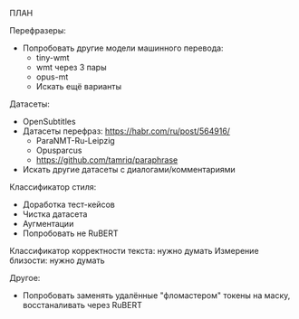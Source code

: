 ПЛАН

Перефразеры:
- Попробовать другие модели машинного перевода:
  - tiny-wmt
  - wmt через 3 пары
  - opus-mt
  - Искать ещё варианты

Датасеты:
- OpenSubtitles
- Датасеты перефраз: https://habr.com/ru/post/564916/
  - ParaNMT-Ru-Leipzig
  - Opusparcus
  - https://github.com/tamriq/paraphrase
- Искать другие датасеты с диалогами/комментариями

Классификатор стиля:
- Доработка тест-кейсов
- Чистка датасета
- Аугментации
- Попробовать не RuBERT

Классификатор корректности текста: нужно думать
Измерение близости: нужно думать

Другое:
- Попробовать заменять удалённые "фломастером" токены на маску, восстаналивать через RuBERT
